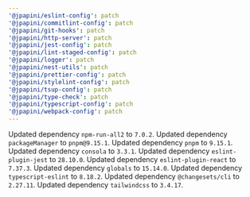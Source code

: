 ```yaml
---
'@jpapini/eslint-config': patch
'@jpapini/commitlint-config': patch
'@jpapini/git-hooks': patch
'@jpapini/http-server': patch
'@jpapini/jest-config': patch
'@jpapini/lint-staged-config': patch
'@jpapini/logger': patch
'@jpapini/nest-utils': patch
'@jpapini/prettier-config': patch
'@jpapini/stylelint-config': patch
'@jpapini/tsup-config': patch
'@jpapini/type-check': patch
'@jpapini/typescript-config': patch
'@jpapini/webpack-config': patch
---
```


Updated dependency `npm-run-all2` to `7.0.2`.
Updated dependency `packageManager` to `pnpm@9.15.1`.
Updated dependency `pnpm` to `9.15.1`.
Updated dependency `consola` to `3.3.1`.
Updated dependency `eslint-plugin-jest` to `28.10.0`.
Updated dependency `eslint-plugin-react` to `7.37.3`.
Updated dependency `globals` to `15.14.0`.
Updated dependency `typescript-eslint` to `8.18.2`.
Updated dependency `@changesets/cli` to `2.27.11`.
Updated dependency `tailwindcss` to `3.4.17`.
